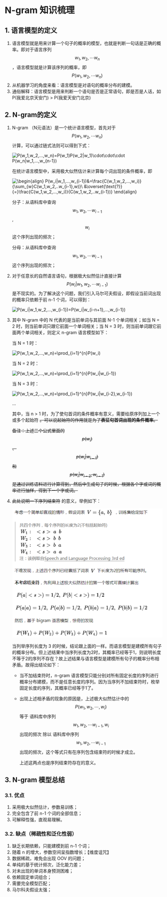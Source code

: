 # N-gram 知识梳理

## 1. 语言模型的定义

1. 语言模型就是用来计算一个句子的概率的模型，也就是判断一句话是正确的概率。即对于语言序列 $$ w_1,w_2,\cdots w_n $$ ，语言模型就是计算该序列的概率，即 $$ P(w_1,w_2, \cdots w_n) $$ 
2. 从机器学习的角度来看：语言模型是对语句的概率分布的建模。
3. 通俗解释：语言模型是用来判断一个语句是否是正常语句，即是否是人话，如 P(我爱北京天安门) > P(我爱天安门北京)

## 2. N-gram的定义

1. N-gram （N元语法）是一个统计语言模型，首先对于 $$ P(w_1,w_2, \cdots w_n) $$  计算，可以通过链式法则可以得到下式：

   ![P(w_1,w_2,...,w_n)=P(w_1)P(w_2|w_1)\cdot\cdot\cdot P(w_n|w_1,...,w_{n-1})](https://www.zhihu.com/equation?tex=P%28w_1%2Cw_2%2C...%2Cw_n%29%3DP%28w_1%29P%28w_2%7Cw_1%29%5Ccdot%5Ccdot%5Ccdot+P%28w_n%7Cw_1%2C...%2Cw_%7Bn-1%7D%29)

   在统计语言模型中，采用极大似然估计来计算每个词出现的条件概率，即

   ![\begin{align} P(w_i|w_1,...,w_{i-1})&=\frac{C(w_1,w_2,...,w_i)}{\sum_{w}C(w_1,w_2,..w_{i-1},w)}\\ &\overset{\text{?}}{=}\frac{C(w_1,w_2,...,w_i)}{C(w_1,w_2,..w_{i-1})} \end{align} ](https://www.zhihu.com/equation?tex=%5Cbegin%7Balign%7D+P%28w_i%7Cw_1%2C...%2Cw_%7Bi-1%7D%29%26%3D%5Cfrac%7BC%28w_1%2Cw_2%2C...%2Cw_i%29%7D%7B%5Csum_%7Bw%7DC%28w_1%2Cw_2%2C..w_%7Bi-1%7D%2Cw%29%7D%5C%5C+%26%5Coverset%7B%5Ctext%7B%3F%7D%7D%7B%3D%7D%5Cfrac%7BC%28w_1%2Cw_2%2C...%2Cw_i%29%7D%7BC%28w_1%2Cw_2%2C..w_%7Bi-1%7D%29%7D+%5Cend%7Balign%7D+)

   分子：从语料库中查询 $$ w_1,w_2, \cdots w_{i-1} $$ ,  $$ w_i $$  这个序列出现的频次；

   分母：从语料库中查询 $$ w_1,w_2, \cdots w_{i-1} $$ 这个序列出现的频次；

2. 对于任意长的自然语言语句，根据极大似然估计直接计算 $$ P(w_i | w_1, w_2, \cdots  w_{i-1}) $$ 是不现实的。为了解决这个问题，我们引入马尔可夫假设，即假设当前词出现的概率只依赖于前 n-1 个词，可以得到：

   ![P(w_i|w_1,w_2,...,w_{i-1})=P(w_i|w_{i-n+1},...,w_{i-1})](https://www.zhihu.com/equation?tex=P%28w_i%7Cw_1%2Cw_2%2C...%2Cw_%7Bi-1%7D%29%3DP%28w_i%7Cw_%7Bi-n%2B1%7D%2C...%2Cw_%7Bi-1%7D%29)

3. 其中 N-gram 中的 N 代表的是当前单词与其前面 N-1 个单词相关；如当 N = 2 时，则当前单词只跟它前面一个单词相关；当 N = 3 时，则当前单词跟它前面两个单词相关，则定义 n-gram 语言模型如下：

   当 N = 1 时：

   ![P(w_1,w_2,...,w_n)=\prod_{i=1}^{n}P(w_i)](https://www.zhihu.com/equation?tex=P%28w_1%2Cw_2%2C...%2Cw_n%29%3D%5Cprod_%7Bi%3D1%7D%5E%7Bn%7DP%28w_i%29)

   当 N = 2 时：

   ![P(w_1,w_2,...,w_n)=\prod_{i=1}^{n}P(w_i|w_{i-1})](https://www.zhihu.com/equation?tex=P%28w_1%2Cw_2%2C...%2Cw_n%29%3D%5Cprod_%7Bi%3D1%7D%5E%7Bn%7DP%28w_i%7Cw_%7Bi-1%7D%29)

   当 N = 3 时：

   ![P(w_1,w_2,...,w_n)=\prod_{i=1}^{n}P(w_i|w_{i-2},w_{i-1})](https://www.zhihu.com/equation?tex=P%28w_1%2Cw_2%2C...%2Cw_n%29%3D%5Cprod_%7Bi%3D1%7D%5E%7Bn%7DP%28w_i%7Cw_%7Bi-2%7D%2Cw_%7Bi-1%7D%29)

   ...

   其中，当 n > 1 时，为了使句首词的条件概率有意义，需要给原序列加上一个或多个起始符 <S> 。可以说起始符的作用就是为了**表征句首词出现的条件概率**。

   备注：上述三个公式里面的 $$ p(w_i) $$ 、$$p(w_i | w_{i-1}) $$ 和 $$ p(w_i | w_{i-2},w_{i-1}) $$ 是通过训练语料进行计算得到，然后中生成句子的时候，根据各个字或词的概率进行抽样，得到下一个字或词。

4. 此处说明一下序列结束符</s> 的意义，举例如下：

   ![1553769085110](./n-gram/1553769085110.png)

   当列举序列长度为 3 的时候，结论跟上面的一样。而语言模型是建模所有句子的概率分布。但上述结果中当序列长度为2时，其概率已经等于1，则说明长度不等于2的序列不存在？故上述结果与语言模型是建模所有句子的概率分布相矛盾。故得出结论如下：

   - 当不加结束符时，n-gram 语言模型只能分别对所有固定长度的序列进行概率分布建模，而不是任意长度的序列。因为当序列不加结束符时，枚举固定长度的序列，其概率已经等于1了。

   - 出现上述相矛盾的现象的原因是，上述极大似然估计中的$$ P(w_1, w_2, \cdots, w_i) $$ 等于 语料库中序列 $$ w_1,w_2,\cdots w_{i-1},  w_i $$ 出现的频次 除以 语料库中序列 $$  w_1, w_2, \cdots w_{i-1} $$ 出现的频次，这个等式只有在序列包含结束符的时候才成立。

     上述这两点也是序列结束符存在的意义。

## 3. N-gram 模型总结

### 3.1. 优点

1. 采用极大似然估计，参数易训练；
2. 完全包含了前 n-1 个词的全部信息；
3. 可解释性强，直观易理解。

### 3.2. 缺点（稀疏性和泛化性弱）

1. 缺乏长期依赖，只能建模到前 n-1 个词；
2. 随着 n 的增大，参数空间呈指数增长；【维度诅咒】
3. 数据稀疏，难免会出现 OOV 的问题；
4. 单纯的基于统计频次，泛化能力差；
5. 对未出现的单词本身预测困难；
6. 依赖固定单词组合；
7. 需要完全模型匹配；
8. 马尔科夫假设太强；